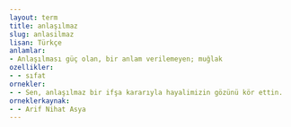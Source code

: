 ```yaml
---
layout: term
title: anlaşılmaz
slug: anlasilmaz
lisan: Türkçe
anlamlar:
- Anlaşılması güç olan, bir anlam verilemeyen; muğlak
ozellikler:
- - sıfat
ornekler:
- - Sen, anlaşılmaz bir ifşa kararıyla hayalimizin gözünü kör ettin.
orneklerkaynak:
- - Arif Nihat Asya
---
```

